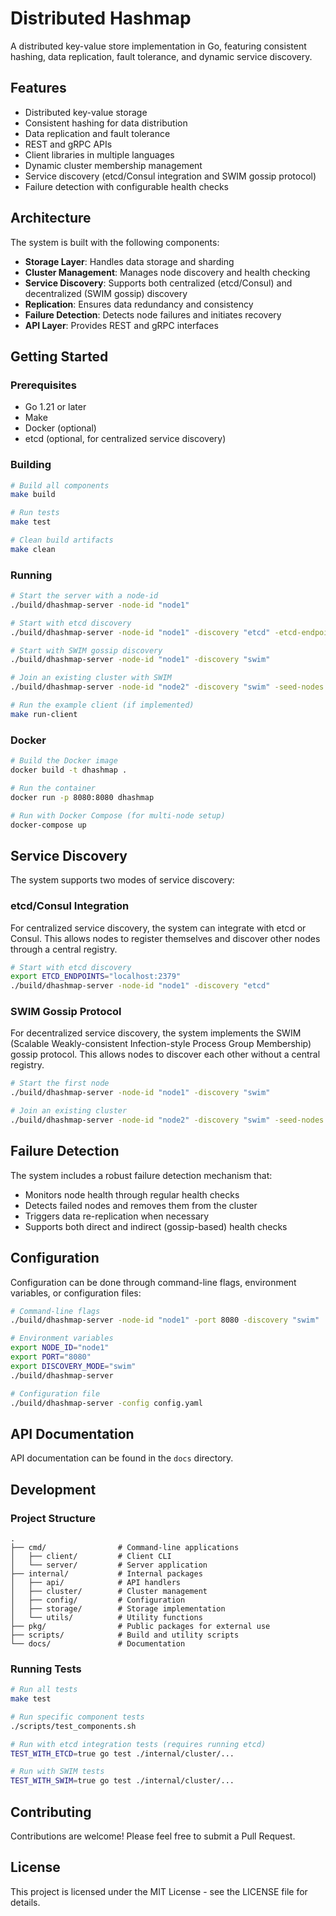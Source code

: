 # Distributed Hashmap

A distributed key-value store implementation in Go, featuring consistent hashing, data replication, fault tolerance, and dynamic service discovery.

## Features

- Distributed key-value storage
- Consistent hashing for data distribution
- Data replication and fault tolerance
- REST and gRPC APIs
- Client libraries in multiple languages
- Dynamic cluster membership management
- Service discovery (etcd/Consul integration and SWIM gossip protocol)
- Failure detection with configurable health checks

## Architecture

The system is built with the following components:

- **Storage Layer**: Handles data storage and sharding
- **Cluster Management**: Manages node discovery and health checking
- **Service Discovery**: Supports both centralized (etcd/Consul) and decentralized (SWIM gossip) discovery
- **Replication**: Ensures data redundancy and consistency
- **Failure Detection**: Detects node failures and initiates recovery
- **API Layer**: Provides REST and gRPC interfaces

## Getting Started

### Prerequisites

- Go 1.21 or later
- Make
- Docker (optional)
- etcd (optional, for centralized service discovery)

### Building

```bash
# Build all components
make build

# Run tests
make test

# Clean build artifacts
make clean
```

### Running

```bash
# Start the server with a node-id
./build/dhashmap-server -node-id "node1"

# Start with etcd discovery
./build/dhashmap-server -node-id "node1" -discovery "etcd" -etcd-endpoints "localhost:2379"

# Start with SWIM gossip discovery
./build/dhashmap-server -node-id "node1" -discovery "swim"

# Join an existing cluster with SWIM
./build/dhashmap-server -node-id "node2" -discovery "swim" -seed-nodes "node1:7946"

# Run the example client (if implemented)
make run-client
```

### Docker

```bash
# Build the Docker image
docker build -t dhashmap .

# Run the container
docker run -p 8080:8080 dhashmap

# Run with Docker Compose (for multi-node setup)
docker-compose up
```

## Service Discovery

The system supports two modes of service discovery:

### etcd/Consul Integration

For centralized service discovery, the system can integrate with etcd or Consul. This allows nodes to register themselves and discover other nodes through a central registry.

```bash
# Start with etcd discovery
export ETCD_ENDPOINTS="localhost:2379"
./build/dhashmap-server -node-id "node1" -discovery "etcd"
```

### SWIM Gossip Protocol

For decentralized service discovery, the system implements the SWIM (Scalable Weakly-consistent Infection-style Process Group Membership) gossip protocol. This allows nodes to discover each other without a central registry.

```bash
# Start the first node
./build/dhashmap-server -node-id "node1" -discovery "swim"

# Join an existing cluster
./build/dhashmap-server -node-id "node2" -discovery "swim" -seed-nodes "node1:7946"
```

## Failure Detection

The system includes a robust failure detection mechanism that:

- Monitors node health through regular health checks
- Detects failed nodes and removes them from the cluster
- Triggers data re-replication when necessary
- Supports both direct and indirect (gossip-based) health checks

## Configuration

Configuration can be done through command-line flags, environment variables, or configuration files:

```bash
# Command-line flags
./build/dhashmap-server -node-id "node1" -port 8080 -discovery "swim"

# Environment variables
export NODE_ID="node1"
export PORT="8080" 
export DISCOVERY_MODE="swim"
./build/dhashmap-server

# Configuration file
./build/dhashmap-server -config config.yaml
```

## API Documentation

API documentation can be found in the `docs` directory.

## Development

### Project Structure

```
.
├── cmd/                # Command-line applications
│   ├── client/         # Client CLI
│   └── server/         # Server application
├── internal/           # Internal packages
│   ├── api/            # API handlers
│   ├── cluster/        # Cluster management
│   ├── config/         # Configuration
│   ├── storage/        # Storage implementation
│   └── utils/          # Utility functions
├── pkg/                # Public packages for external use
├── scripts/            # Build and utility scripts
└── docs/               # Documentation
```

### Running Tests

```bash
# Run all tests
make test

# Run specific component tests
./scripts/test_components.sh

# Run with etcd integration tests (requires running etcd)
TEST_WITH_ETCD=true go test ./internal/cluster/...

# Run with SWIM tests
TEST_WITH_SWIM=true go test ./internal/cluster/...
```

## Contributing

Contributions are welcome! Please feel free to submit a Pull Request.

## License

This project is licensed under the MIT License - see the LICENSE file for details.